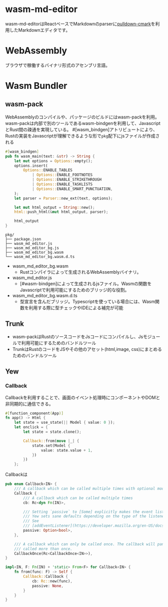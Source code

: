 # wasm-md-editor
wasm-md-editorはReactベースでMarkdownのparserに[pulldown-cmark](https://github.com/raphlinus/pulldown-cmark)を利用したMarkdownエディタです。

# WebAssembly
ブラウザで稼働するバイナリ形式のアセンブリ言語。

# Wasm Bundler 
## wasm-pack
WebAssemblyのコンパイルや、パッケージのビルドにはwasm-packを利用。
wasm-packは内部で別のツールであるwasm-bindgenを利用して、JavascriptとRust間の疎通を実現している。
#[wasm_bindgen]アトリビュートにより、Rustの実装をJavascriptが理解できるような形で``pkg``配下にjsファイルが作成される

````rust
#[wasm_bindgen]
pub fn wasm_main(text: &str) -> String {
    let mut options = Options::empty();
    options.insert(
        Options::ENABLE_TABLES
            | Options::ENABLE_FOOTNOTES
            | Options::ENABLE_STRIKETHROUGH
            | Options::ENABLE_TASKLISTS
            | Options::ENABLE_SMART_PUNCTUATION,
    );
    let parser = Parser::new_ext(text, options);

    let mut html_output = String::new();
    html::push_html(&mut html_output, parser);

    html_output
}

````

````
pkg/
├── package.json
├── wasm_md_editor.js
├── wasm_md_editor_bg.js
├── wasm_md_editor_bg.wasm
└── wasm_md_editor_bg.wasm.d.ts
````

- wasm_md_editor_bg.wasm
  - Rustコンパイラによって生成されるWebAssemblyバイナリ。
- wasm_md_editor.js
  - [#wasm-bindgen]によって生成されるjsファイル。Wasmの関数をJavascriptで利用可能にするためのブリッジ的な役割。
- wasm_md_editor_bg.wasm.d.ts
  - 型宣言を含んだブリッジ。Typescriptを使っている場合には、Wasm関数を利用する際に型チェックやIDEによる補完が可能


## Trunk
- wasm-packはRustのソースコードをJsコードにコンパイルし、Jsモジュールで利用可能にするためのバンドルツール
- TrunkはRustのコードをJSやその他のアセット(html,image, css)にまとめるためのバンドルツール

## Yew 

### Callback
Callbackを利用することで、画面のイベント処理時にコンポーネントやDOMと非同期的に通信できる。


````rs
#[function_component(App)]
fn app() -> Html {
    let state = use_state(|| Model { value: 0 });
    let onclick = {
        let state = state.clone();

        Callback::from(move |_| {
            state.set(Model {
                value: state.value + 1,
            })
        })
    };
````

Callbackは
````rs
pub enum Callback<IN> {
    /// A callback which can be called multiple times with optional modifier flags
    Callback {
        /// A callback which can be called multiple times
        cb: Rc<dyn Fn(IN)>,

        /// Setting `passive` to [Some] explicitly makes the event listener passive or not.
        /// Yew sets sane defaults depending on the type of the listener.
        /// See
        /// [addEventListener](https://developer.mozilla.org/en-US/docs/Web/API/EventTarget/addEventListener).
        passive: Option<bool>,
    },

    /// A callback which can only be called once. The callback will panic if it is
    /// called more than once.
    CallbackOnce(Rc<CallbackOnce<IN>>),
}

impl<IN, F: Fn(IN) + 'static> From<F> for Callback<IN> {
    fn from(func: F) -> Self {
        Callback::Callback {
            cb: Rc::new(func),
            passive: None,
        }
    }
}

````


